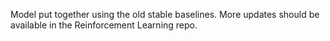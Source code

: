 Model put together using the old stable baselines. More updates should be available in the Reinforcement Learning repo. 
